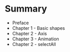 # Summary

* Preface
* Chapter 1 - Basic shapes
* Chapter 2 - Axis
* Chapter 3 - Animation
* Chapter 2 - selectAll

